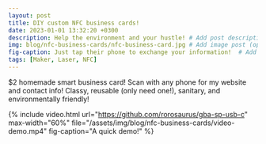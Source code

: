```yaml
---
layout: post
title: DIY custom NFC business cards!
date: 2023-01-01 13:32:20 +0300
description: Help the environment and your hustle! # Add post description (optional)
img: blog/nfc-business-cards/nfc-business-card.jpg # Add image post (optional)
fig-caption: Just tap their phone to exchange your information!  # Add figcaption (optional)
tags: [Maker, Laser, NFC]
---
```


$2 homemade smart business card! Scan with any phone for my website and contact info! Classy, reusable (only need one!), sanitary, and environmentally friendly!

{% include video.html 
    url="https://github.com/rorosaurus/gba-sp-usb-c"
    max-width="60%"
    file="/assets/img/blog/nfc-business-cards/video-demo.mp4"
    fig-caption="A quick demo!" 
%}
